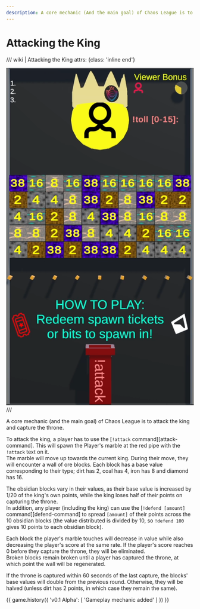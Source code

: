 ```yaml
---
description: A core mechanic (And the main goal) of Chaos League is to attack the king and capture the throne.
---
```


# Attacking the King

/// wiki | Attacking the King
    attrs: {class: 'inline end'}

![attack](../assets/images/throne.png)
///

A core mechanic (and the main goal) of Chaos League is to attack the king and capture the throne.

To attack the king, a player has to use the [`!attack` command][attack-command]. This will spawn the Player's marble at the red pipe with the `!attack` text on it.  
The marble will move up towards the current king. During their move, they will encounter a wall of ore blocks. Each block has a base value corresponding to their type; dirt has 2, coal has 4, iron has 8 and diamond has 16.

The obsidian blocks vary in their values, as their base value is increased by 1/20 of the king's own points, while the king loses half of their points on capturing the throne.  
In addition, any player (including the king) can use the [`!defend [amount]` command][defend-command] to spread `[amount]` of their points across the 10 obsidian blocks (the value distributed is divided by 10, so `!defend 100` gives 10 points to each obsidian block).

Each block the player's marble touches will decrease in value while also decreasing the player's score at the same rate. If the player's score reaches 0 before they capture the throne, they will be eliminated.  
Broken blocks remain broken until a player has captured the throne, at which point the wall will be regenerated.

If the throne is captured within 60 seconds of the last capture, the blocks' base values will double from the previous round. Otherwise, they will be halved (unless dirt has 2 points, in which case they remain the same).

{{ game.history({
    'v0.1 Alpha': [
        'Gameplay mechanic added'
    ]
}) }}